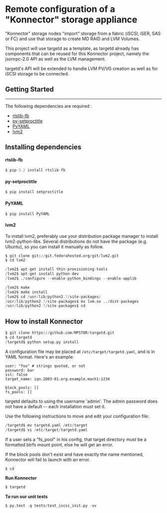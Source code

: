 Remote configuration of a "Konnector" storage appliance
=======================================================

"Konnector" storage nodes "import" storage from a fabric (iSCSI, iSER, SAS or FC) and use that storage to create MD RAID and LVM Volumes.

This project will use targetd as a template, as targetd already has components that can be reused for this Konnector project, namely the jsonrpc-2.0 API as well as the LVM management.

targetd's API will be extended to handle LVM PV/VG creation as well as for iSCSI storage to be connected.

Getting Started
---------------
-----
The following dependencies are required : 
- [rtslib-fb](https://github.com/agrover/rtslib-fb)
- [py-setproctitle](https://github.com/dvarrazzo/py-setproctitle)
- [PyYAML](http://pyyaml.org/)
- [lvm2](https://sourceware.org/lvm2/)

## Installing dependencies

#### rtslib-fb
```py
$ pip-3.2 install rtslib-fb
```

#### py-setproctitle
```py
$ pip install setproctitle
```

#### PyYAML
```py
$ pip install PyYAML
```

#### lvm2
To install lvm2, preferably use your distribution package manager to install lvm2-python-libs. Several distributions do not have the package (e.g. Ubuntu), so you can install it manually as follow.
```py
$ git clone git://git.fedorahosted.org/git/lvm2.git
$ cd lvm2

/lvm2$ apt-get install thin-provisioning-tools
/lvm2$ apt-get install python-dev
/lvm2$ ./configure --enable-python_bindings --enable-applib

/lvm2$ make
/lvm2$ make install
/lvm2$ cd /usr/lib/python2.7/site-packages/
/usr/lib/python2.7/site-packages$ mv lvm.so ../dist-packages 
/usr/lib/python2.7/site-packages$ cd
```

How to install Konnector
------------------------

```py
$ git clone https://github.com/MPSTOR/targetd.git
$ cd targetd
/targetd$ python setup.py install
```

A configuration file may be placed at `/etc/target/targetd.yaml`, and is in YAML format. Here's an example:

    user: "foo" # strings quoted, or not
    password: bar
    ssl: false
    target_name: iqn.2003-01.org.example.mach1:1234

    block_pools: []
    fs_pools: []
targetd defaults to using the username 'admin'. The admin password does not have a default -- each installation must set it.

Use the following instructions to move and edit your configuration file:
```py
/targetd$ mv targetd.yaml /etc/target
/targetd$ vi /etc/target/targetd.yaml
```

If a user sets a "fs_pool" in his config, that target directory *must* be a formatted btrfs mount point, else he will get an error.

If the block pools don't exist and have exactly the name mentioned, Konnector will fail to launch with an error.

```py
$ cd
```

**Run Konnector**
```py
$ targetd
```

**To run our unit tests**
```py
$ py.test -q tests/test_iscsi_init.py -vv
```
